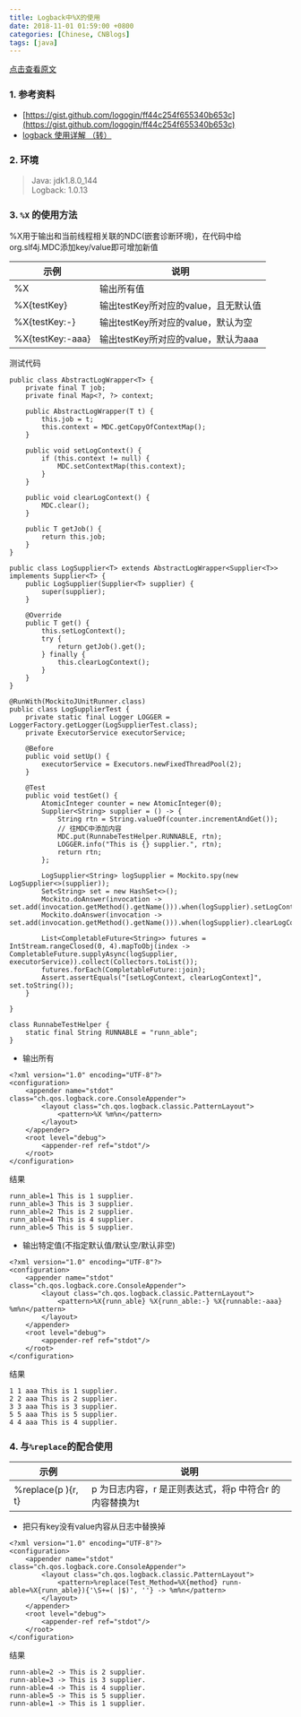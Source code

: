 ```yaml
---
title: Logback中%X的使用   
date: 2018-11-01 01:59:00 +0800  
categories: [Chinese, CNBlogs]   
tags: [java]  
---
```

<a href="https://www.cnblogs.com/hiver/p/9887116.html" target="_blank">点击查看原文</a>  
### 1. 参考资料
- [https://gist.github.com/logogin/ff44c254f655340b653c](https://gist.github.com/logogin/ff44c254f655340b653c)
- [logback 使用详解 （转）](http://www.cnblogs.com/zhudongchang/p/6861375.html)

### 2. 环境
> Java: jdk1.8.0_144  
Logback: 1.0.13

### 3. `%X` 的使用方法
%X用于输出和当前线程相关联的NDC(嵌套诊断环境)，在代码中给org.slf4j.MDC添加key/value即可增加新值

示例 | 说明
---|---
%X | 输出所有值
%X{testKey} | 输出testKey所对应的value，且无默认值
%X{testKey:-} | 输出testKey所对应的value，默认为空
%X{testKey:-aaa} | 输出testKey所对应的value，默认为aaa

测试代码

```
public class AbstractLogWrapper<T> {
    private final T job;
    private final Map<?, ?> context;

    public AbstractLogWrapper(T t) {
        this.job = t;
        this.context = MDC.getCopyOfContextMap();
    }

    public void setLogContext() {
        if (this.context != null) {
            MDC.setContextMap(this.context);
        }
    }

    public void clearLogContext() {
        MDC.clear();
    }

    public T getJob() {
        return this.job;
    }
}

public class LogSupplier<T> extends AbstractLogWrapper<Supplier<T>> implements Supplier<T> {
    public LogSupplier(Supplier<T> supplier) {
        super(supplier);
    }

    @Override
    public T get() {
        this.setLogContext();
        try {
            return getJob().get();
        } finally {
            this.clearLogContext();
        }
    }
}

@RunWith(MockitoJUnitRunner.class)
public class LogSupplierTest {
    private static final Logger LOGGER = LoggerFactory.getLogger(LogSupplierTest.class);
    private ExecutorService executorService;

    @Before
    public void setUp() {
        executorService = Executors.newFixedThreadPool(2);
    }

    @Test
    public void testGet() {
        AtomicInteger counter = new AtomicInteger(0);
        Supplier<String> supplier = () -> {
            String rtn = String.valueOf(counter.incrementAndGet());
            // 往MDC中添加内容
            MDC.put(RunnabeTestHelper.RUNNABLE, rtn);
            LOGGER.info("This is {} supplier.", rtn);
            return rtn;
        };

        LogSupplier<String> logSupplier = Mockito.spy(new LogSupplier<>(supplier));
        Set<String> set = new HashSet<>();
        Mockito.doAnswer(invocation -> set.add(invocation.getMethod().getName())).when(logSupplier).setLogContext();
        Mockito.doAnswer(invocation -> set.add(invocation.getMethod().getName())).when(logSupplier).clearLogContext();

        List<CompletableFuture<String>> futures = IntStream.rangeClosed(0, 4).mapToObj(index -> CompletableFuture.supplyAsync(logSupplier, executorService)).collect(Collectors.toList());
        futures.forEach(CompletableFuture::join);
        Assert.assertEquals("[setLogContext, clearLogContext]", set.toString());
    }

}

class RunnabeTestHelper {
    static final String RUNNABLE = "runn_able";
}
```
- 输出所有

```
<?xml version="1.0" encoding="UTF-8"?>
<configuration>
    <appender name="stdot" class="ch.qos.logback.core.ConsoleAppender">
        <layout class="ch.qos.logback.classic.PatternLayout">
            <pattern>%X %m%n</pattern>
        </layout>
    </appender>
    <root level="debug">
        <appender-ref ref="stdot"/>
    </root>
</configuration>
```
结果
```
runn_able=1 This is 1 supplier.
runn_able=3 This is 3 supplier.
runn_able=2 This is 2 supplier.
runn_able=4 This is 4 supplier.
runn_able=5 This is 5 supplier.
```
- 输出特定值(不指定默认值/默认空/默认非空)

```
<?xml version="1.0" encoding="UTF-8"?>
<configuration>
    <appender name="stdot" class="ch.qos.logback.core.ConsoleAppender">
        <layout class="ch.qos.logback.classic.PatternLayout">
            <pattern>%X{runn_able} %X{runn_able:-} %X{runnable:-aaa} %m%n</pattern>
        </layout>
    </appender>
    <root level="debug">
        <appender-ref ref="stdot"/>
    </root>
</configuration>
```
结果
```
1 1 aaa This is 1 supplier.
2 2 aaa This is 2 supplier.
3 3 aaa This is 3 supplier.
5 5 aaa This is 5 supplier.
4 4 aaa This is 4 supplier.
```

### 4. 与`%replace`的配合使用
示例 | 说明
---|---
%replace(p ){r, t} | p 为日志内容，r 是正则表达式，将p 中符合r 的内容替换为t
- 把只有key没有value内容从日志中替换掉

```
<?xml version="1.0" encoding="UTF-8"?>
<configuration>
    <appender name="stdot" class="ch.qos.logback.core.ConsoleAppender">
        <layout class="ch.qos.logback.classic.PatternLayout">
            <pattern>%replace(Test_Method=%X{method} runn-able=%X{runn_able}){'\S+=( |$)', ''} -> %m%n</pattern>
        </layout>
    </appender>
    <root level="debug">
        <appender-ref ref="stdot"/>
    </root>
</configuration>
```
结果
```
runn-able=2 -> This is 2 supplier.
runn-able=3 -> This is 3 supplier.
runn-able=4 -> This is 4 supplier.
runn-able=5 -> This is 5 supplier.
runn-able=1 -> This is 1 supplier.
```